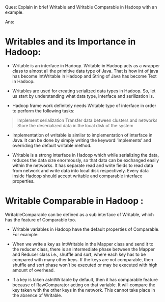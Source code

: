 Ques: Explain in brief Writable and Writable Comparable in Hadoop with an example.


Ans:
# Writables and its Importance in Hadoop:

- Writable is an interface in Hadoop. Writable in Hadoop acts as a wrapper class to almost all the primitive data type of Java. That is how int of java has become IntWritable in Hadoop and String of Java has become Text in Hadoop.

- Writables are used for creating serialized data types in Hadoop. So, let us start by understanding what data type, interface and serilization is.

- Hadoop frame work definitely needs Writable type of interface in order to perform the following tasks:

> Implement serialization
> Transfer data between clusters and networks
> Store the deserialized data in the local disk of the system

- Implementation of writable is similar to implementation of interface in Java. It can be done by simply writing the keyword ‘implements’ and overriding the default writable method.

- Writable is a strong interface in Hadoop which while serializing the data, reduces the data size enormously, so that data can be exchanged easily within the networks. It has separate read and write fields to read data from network and write data into local disk respectively. Every data inside Hadoop should accept writable and comparable interface properties.

# Writable Comparable in Hadoop :
WritableComparable can be defined as a sub interface of Writable, which has the feature of Comparable too.

- Writable variables in Hadoop have the default properties of Comparable. For example:

- When we write a key as IntWritable in the Mapper class and send it to the reducer class, there is an intermediate phase between the Mapper and Reducer class i.e., shuffle and sort, where each key has to be compared with many other keys. If the keys are not comparable, then shuffle and sort phase won’t be executed or may be executed with high amount of overhead.

- If a key is taken asIntWritable by default, then it has comparable feature because of RawComparator acting on that variable. It will compare the key taken with the other keys in the network. This cannot take place in the absence of Writable.
